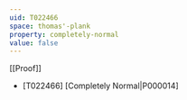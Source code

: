 ```yaml
---
uid: T022466
space: thomas'-plank
property: completely-normal
value: false
---
```

[[Proof]]

* [T022466] [Completely Normal|P000014]

